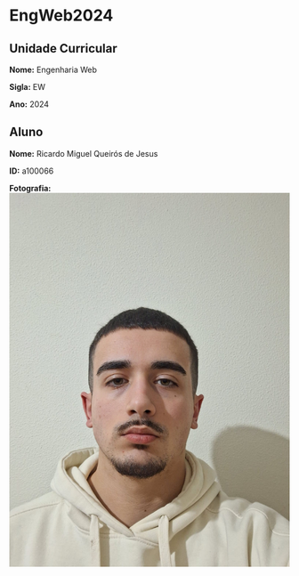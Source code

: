 # EngWeb2024

## Unidade Curricular

**Nome:** Engenharia Web

**Sigla:** EW

**Ano:** 2024

## Aluno

**Nome:** Ricardo Miguel Queirós de Jesus

**ID:** a100066

**Fotografia:**
![Fotografia do aluno](./foto.jpg)
